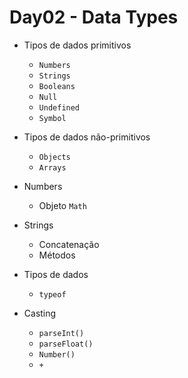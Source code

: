 # Day02 - Data Types

* Tipos de dados primitivos
    * `Numbers`
    * `Strings`
    * `Booleans`
    * `Null`
    * `Undefined`
    * `Symbol`

* Tipos de dados não-primitivos
    * `Objects`
    * `Arrays`

* Numbers
    * Objeto `Math`

* Strings
    * Concatenação
    * Métodos

* Tipos de dados
    * `typeof`

* Casting
    * `parseInt()`
    * `parseFloat()`
    * `Number()`
    * `+`
